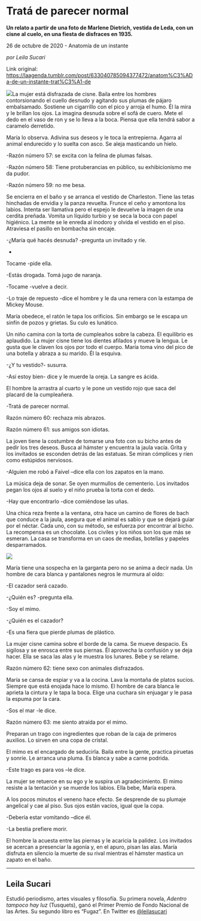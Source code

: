 # Tratá de parecer normal

**Un relato a partir de una foto de Marlene Dietrich, vestida de Leda, con un cisne al cuelo, en una fiesta de disfraces en 1935.**

26 de octubre de 2020 - Anatomía de un instante

_por Leila Sucari_

Link original: https://laagenda.tumblr.com/post/633040785094377472/anatom%C3%ADa-de-un-instante-trat%C3%A1-de

![](https://64.media.tumblr.com/ceb1c8045e3cb87ab5d6430daa408f65/27ca07284df2cd42-7c/s500x750/e96bf3684f7fdaae89eaac9bc49f561546a89a24.jpg)La mujer está disfrazada de cisne. Baila entre los
hombres contorsionando el cuello desnudo y agitando sus plumas de pájaro
embalsamado. Sostiene un cigarrillo con el pico y arroja el humo. Él la mira y
le brillan los ojos. La imagina desnuda
sobre el sofá de cuero. Mete el dedo en el vaso de ron y se lo lleva a la boca.
Piensa que ella tendrá sabor a caramelo derretido.

María lo observa. Adivina sus deseos y le toca la
entrepierna. Agarra al animal endurecido y lo suelta con asco. Se aleja
masticando un hielo.

-Razón número 57: se excita con la
felina de plumas falsas.

-Razón número 58: Tiene
protuberancias en público, su exhibicionismo me da pudor.

-Razón
número 59: no me besa.

Se encierra en el baño y se arranca
el vestido de Charleston. Tiene las tetas hinchadas de envidia y la panza
revuelta. Frunce el ceño y amontona los labios. Intenta ser llamativa pero el
espejo le devuelve la imagen de una cerdita preñada. Vomita un líquido turbio y
se seca la boca con papel higiénico. La mente se le enreda al inodoro y olvida
el vestido en el piso. Atraviesa el pasillo en bombacha sin encaje.

-¿María
qué hacés desnuda? -pregunta un invitado y ríe.

-
Tocame -pide ella.

-Estás
drogada. Tomá jugo de naranja.

-Tocame
-vuelve a decir.

-Lo
traje de repuesto -dice el hombre y le da una remera con la estampa de Mickey
Mouse.

María obedece, el ratón le tapa los
orificios. Sin embargo se le escapa un sinfín de pozos y grietas. Su culo es
lunático.

Un niño camina con la torta de
cumpleaños sobre la cabeza. El equilibrio es aplaudido. La mujer cisne tiene
los dientes afilados y mueve la lengua. Le gusta que le claven los ojos por
todo el cuerpo. María toma vino del pico de una botella y abraza a su marido.
Él la esquiva.

-¿Y
tu vestido?- susurra.

-Así
estoy bien- dice y le muerde la oreja. La sangre es ácida.

El hombre la arrastra al cuarto y le
pone un vestido rojo que saca del placard de la cumpleañera.

-Tratá
de parecer normal.

Razón
número 60: rechaza mis abrazos.

Razón
número 61: sus amigos son idiotas.

La joven tiene la costumbre de
tomarse una foto con su bicho antes de pedir los tres deseos. Busca al hámster
y encuentra la jaula vacía. Grita y los invitados se esconden detrás de las
estatuas. Se miran cómplices y ríen como estúpidos nerviosos.

-Alguien me robó a Faivel –dice ella
con los zapatos en la mano.

La música deja de sonar. Se oyen
murmullos de cementerio. Los invitados pegan los ojos al suelo y el niño prueba
la torta con el dedo.

-Hay que encontrarlo -dice comiéndose las uñas.

Una chica reza frente a la ventana,
otra hace un camino de flores de bach que conduce a la jaula, asegura que el
animal es sabio y que se dejará guiar por el néctar. Cada uno, con su método,
se esfuerza por encontrar al bicho. La recompensa es un chocolate. Los civiles
y los niños son los que más se esmeran. La casa se transforma en un caos de
medias, botellas y papeles desparramados.

![](https://64.media.tumblr.com/013c2537116963f1e565cc216f1f3376/27ca07284df2cd42-74/s500x750/58c4ac8e68f8d6174815d80c7d8070237ae0fc4d.jpg)



María tiene una sospecha en la garganta pero no se
anima a decir nada. Un hombre de cara blanca y pantalones negros le murmura al
oído:

-El
cazador será cazado.

-¿Quién
es? -pregunta ella.

-Soy
el mimo.

-¿Quién
es el cazador?

-Es
una fiera que pierde plumas de plástico.

La mujer cisne camina sobre el borde
de la cama. Se mueve despacio. Es sigilosa y se enrosca entre sus piernas. Él
aprovecha la confusión y se deja hacer. Ella se saca las alas y le muestra los
lunares. Bebe y se relame.

Razón
número 62: tiene sexo con animales disfrazados.

María
se cansa de espiar y va a la cocina. Lava la montaña de platos sucios. Siempre
que está enojada hace lo mismo. El hombre de cara blanca le aprieta la cintura
y le tapa la boca. Elige una cuchara sin enjuagar y le pasa la espuma por la
cara.

-Sos
el mar -le dice.

Razón
número 63: me siento atraída por el mimo.

 Preparan un
trago con ingredientes que roban de la caja de primeros auxilios. Lo sirven en
una copa de cristal. 

El mimo es el encargado de seducirla. Baila entre la
gente, practica piruetas y sonríe. Le arranca una pluma. Es blanca y sabe a
carne podrida.

-Este
trago es para vos –le dice.

La mujer se retuerce en su ego y le
suspira un agradecimiento. El mimo resiste a la tentación y se muerde los
labios. Ella bebe, María espera.

A los pocos minutos el veneno hace
efecto. Se desprende de su plumaje angelical y cae al piso. Sus ojos están
vacíos, igual que la copa.

-Debería
estar vomitando –dice él.

-La
bestia prefiere morir.

El hombre la acuesta entre las
piernas y le acaricia la palidez. Los invitados se acercan a presenciar la
agonía y, en el apuro, pisan las alas. María disfruta en silencio la muerte de
su rival mientras el hámster mastica un zapato en el baño.



---

Leila Sucari
------------

 Estudió periodismo, artes visuales y filosofía. Su primera novela, *Adentro tampoco hay luz* (Tusquets), ganó el Primer Premio de Fondo Nacional de las Artes. Su segundo libro es “Fugaz”. En Twitter es [@leilasucari](https://twitter.com/leilasucari) 

